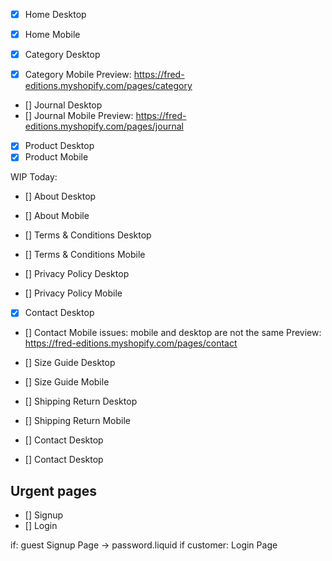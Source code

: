 - [x] Home Desktop
- [x] Home Mobile

- [x] Category Desktop
- [x] Category Mobile
      Preview: https://fred-editions.myshopify.com/pages/category

- [] Journal Desktop
- [] Journal Mobile
  Preview: https://fred-editions.myshopify.com/pages/journal

- [x] Product Desktop
- [x] Product Mobile

WIP Today:

- [] About Desktop
- [] About Mobile

- [] Terms & Conditions Desktop
- [] Terms & Conditions Mobile

- [] Privacy Policy Desktop
- [] Privacy Policy Mobile

- [x] Contact Desktop
- [] Contact Mobile
  issues: mobile and desktop are not the same
  Preview: https://fred-editions.myshopify.com/pages/contact

- [] Size Guide Desktop
- [] Size Guide Mobile

- [] Shipping Return Desktop
- [] Shipping Return Mobile

- [] Contact Desktop
- [] Contact Desktop

## Urgent pages

- [] Signup
- [] Login

if: guest
Signup Page -> password.liquid
if customer:
Login Page

